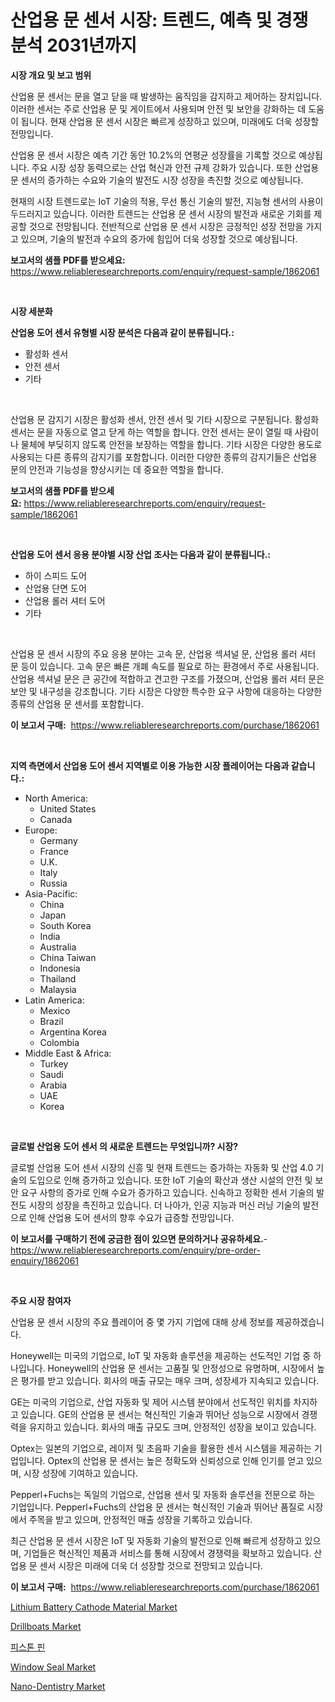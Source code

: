 <p><h1>산업용 문 센서 시장: 트렌드, 예측 및 경쟁 분석 2031년까지</h1></p><p><strong>시장 개요 및 보고 범위</strong></p>
<p><p>산업용 문 센서는 문을 열고 닫을 때 발생하는 움직임을 감지하고 제어하는 장치입니다. 이러한 센서는 주로 산업용 문 및 게이트에서 사용되며 안전 및 보안을 강화하는 데 도움이 됩니다. 현재 산업용 문 센서 시장은 빠르게 성장하고 있으며, 미래에도 더욱 성장할 전망입니다.</p><p>산업용 문 센서 시장은 예측 기간 동안 10.2%의 연평균 성장률을 기록할 것으로 예상됩니다. 주요 시장 성장 동력으로는 산업 혁신과 안전 규제 강화가 있습니다. 또한 산업용 문 센서의 증가하는 수요와 기술의 발전도 시장 성장을 촉진할 것으로 예상됩니다.</p><p>현재의 시장 트렌드로는 IoT 기술의 적용, 무선 통신 기술의 발전, 지능형 센서의 사용이 두드러지고 있습니다. 이러한 트렌드는 산업용 문 센서 시장의 발전과 새로운 기회를 제공할 것으로 전망됩니다. 전반적으로 산업용 문 센서 시장은 긍정적인 성장 전망을 가지고 있으며, 기술의 발전과 수요의 증가에 힘입어 더욱 성장할 것으로 예상됩니다.</p></p>
<p><strong>보고서의 샘플 PDF를 받으세요:</strong> <a href="https://www.reliableresearchreports.com/enquiry/request-sample/1862061">https://www.reliableresearchreports.com/enquiry/request-sample/1862061</a></p>
<p>&nbsp;</p>
<p><strong>시장 세분화</strong></p>
<p><strong>산업용 도어 센서 유형별 시장 분석은 다음과 같이 분류됩니다.:</strong></p>
<p><ul><li>활성화 센서</li><li>안전 센서</li><li>기타</li></ul></p>
<p>&nbsp;</p>
<p><p>산업용 문 감지기 시장은 활성화 센서, 안전 센서 및 기타 시장으로 구분됩니다. 활성화 센서는 문을 자동으로 열고 닫게 하는 역할을 합니다. 안전 센서는 문이 열릴 때 사람이나 물체에 부딪히지 않도록 안전을 보장하는 역할을 합니다. 기타 시장은 다양한 용도로 사용되는 다른 종류의 감지기를 포함합니다. 이러한 다양한 종류의 감지기들은 산업용 문의 안전과 기능성을 향상시키는 데 중요한 역할을 합니다.</p></p>
<p><strong>보고서의 샘플 PDF를 받으세요:</strong>&nbsp;<a href="https://www.reliableresearchreports.com/enquiry/request-sample/1862061">https://www.reliableresearchreports.com/enquiry/request-sample/1862061</a></p>
<p>&nbsp;</p>
<p><strong> 산업용 도어 센서 응용 분야별 시장 산업 조사는 다음과 같이 분류됩니다.:</strong></p>
<p><ul><li>하이 스피드 도어</li><li>산업용 단면 도어</li><li>산업용 롤러 셔터 도어</li><li>기타</li></ul></p>
<p>&nbsp;</p>
<p><p>산업용 문 센서 시장의 주요 응용 분야는 고속 문, 산업용 섹셔널 문, 산업용 롤러 셔터 문 등이 있습니다. 고속 문은 빠른 개폐 속도를 필요로 하는 환경에서 주로 사용됩니다. 산업용 섹셔널 문은 큰 공간에 적합하고 견고한 구조를 가졌으며, 산업용 롤러 셔터 문은 보안 및 내구성을 강조합니다. 기타 시장은 다양한 특수한 요구 사항에 대응하는 다양한 종류의 산업용 문 센서를 포함합니다.</p></p>
<p><strong>이 보고서 구매:</strong>&nbsp; <a href="https://www.reliableresearchreports.com/purchase/1862061">https://www.reliableresearchreports.com/purchase/1862061</a></p>
<p>&nbsp;</p>
<p><strong>지역 측면에서 산업용 도어 센서 지역별로 이용 가능한 시장 플레이어는 다음과 같습니다.:</strong></p>
<p><ul>
    <li>
        North America:
        <ul>
            <li>United States</li>
            <li>Canada</li>
        </ul>
    </li>
    <li>
        Europe:
        <ul>
            <li>Germany</li>
            <li>France</li>
            <li>U.K.</li>
            <li>Italy</li>
            <li>Russia</li>
        </ul>
    </li>
    <li>
        Asia-Pacific:
        <ul>
            <li>China</li>
            <li>Japan</li>
            <li>South Korea</li>
            <li>India</li>
            <li>Australia</li>
            <li>China Taiwan</li>
            <li>Indonesia</li>
            <li>Thailand</li>
            <li>Malaysia</li>
        </ul>
    </li>
    <li>
        Latin America:
        <ul>
            <li>Mexico</li>
            <li>Brazil</li>
            <li>Argentina Korea</li>
            <li>Colombia</li>
        </ul>
    </li>
    <li>
        Middle East & Africa:
        <ul>
            <li>Turkey</li>
            <li>Saudi</li>
            <li>Arabia</li>
            <li>UAE</li>
            <li>Korea</li>
        </ul>
    </li>
    </ul></p>
<p>&nbsp;</p>
<p><strong>글로벌 산업용 도어 센서 의 새로운 트렌드는 무엇입니까? 시장?</strong></p>
<p><p>글로벌 산업용 도어 센서 시장의 신흥 및 현재 트렌드는 증가하는 자동화 및 산업 4.0 기술의 도입으로 인해 증가하고 있습니다. 또한 IoT 기술의 확산과 생산 시설의 안전 및 보안 요구 사항의 증가로 인해 수요가 증가하고 있습니다. 신속하고 정확한 센서 기술의 발전도 시장의 성장을 촉진하고 있습니다. 더 나아가, 인공 지능과 머신 러닝 기술의 발전으로 인해 산업용 도어 센서의 향후 수요가 급증할 전망입니다.</p></p>
<p><strong>이 보고서를 구매하기 전에 궁금한 점이 있으면 문의하거나 공유하세요.</strong>- <a href="https://www.reliableresearchreports.com/enquiry/pre-order-enquiry/1862061">https://www.reliableresearchreports.com/enquiry/pre-order-enquiry/1862061</a></p>
<p>&nbsp;</p>
<p><strong>주요 시장 참여자</strong></p>
<p><p>산업용 문 센서 시장의 주요 플레이어 중 몇 가지 기업에 대해 상세 정보를 제공하겠습니다.</p><p>Honeywell는 미국의 기업으로, IoT 및 자동화 솔루션을 제공하는 선도적인 기업 중 하나입니다. Honeywell의 산업용 문 센서는 고품질 및 안정성으로 유명하며, 시장에서 높은 평가를 받고 있습니다. 회사의 매출 규모는 매우 크며, 성장세가 지속되고 있습니다.</p><p>GE는 미국의 기업으로, 산업 자동화 및 제어 시스템 분야에서 선도적인 위치를 차지하고 있습니다. GE의 산업용 문 센서는 혁신적인 기술과 뛰어난 성능으로 시장에서 경쟁력을 유지하고 있습니다. 회사의 매출 규모도 크며, 안정적인 성장을 보이고 있습니다.</p><p>Optex는 일본의 기업으로, 레이저 및 초음파 기술을 활용한 센서 시스템을 제공하는 기업입니다. Optex의 산업용 문 센서는 높은 정확도와 신뢰성으로 인해 인기를 얻고 있으며, 시장 성장에 기여하고 있습니다. </p><p>Pepperl+Fuchs는 독일의 기업으로, 산업용 센서 및 자동화 솔루션을 전문으로 하는 기업입니다. Pepperl+Fuchs의 산업용 문 센서는 혁신적인 기술과 뛰어난 품질로 시장에서 주목을 받고 있으며, 안정적인 매출 성장을 기록하고 있습니다. </p><p>최근 산업용 문 센서 시장은 IoT 및 자동화 기술의 발전으로 인해 빠르게 성장하고 있으며, 기업들은 혁신적인 제품과 서비스를 통해 시장에서 경쟁력을 확보하고 있습니다. 산업용 문 센서 시장은 미래에 더욱 더 성장할 것으로 전망되고 있습니다.</p></p>
<p><strong>이 보고서 구매:</strong>&nbsp;&nbsp;<a href="https://www.reliableresearchreports.com/purchase/1862061">https://www.reliableresearchreports.com/purchase/1862061</a></p>
<p><p><a href="https://github.com/vimar16th/Market-Research-Report-List-3/blob/main/lithium-battery-cathode-material-market.md">Lithium Battery Cathode Material Market</a></p><p><a href="https://cute-banjo-8ca.notion.site/Drillboats-Market-Size-Share-Trends-Analysis-Report-By-Application-Regional-Outlook-Competitive-bd0f5c06d96b43808ffe8c31cb49c712">Drillboats Market</a></p><p><a href="https://github.com/vsnao330707/Market-Research-Report-List-1/blob/main/6118764191649.md">피스톤 핀</a></p><p><a href="https://github.com/luckyshygirl/Market-Research-Report-List-3/blob/main/window-seal-market.md">Window Seal Market</a></p><p><a href="https://issuu.com/reportprime-2/docs/nano-dentistry-market-size-2030.pptx">Nano-Dentistry Market</a></p></p>
